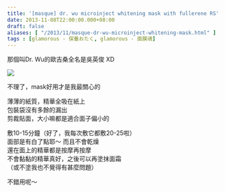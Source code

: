 ```yaml
---
title: '[masque] dr. wu microinject whitening mask with fullerene RS'
date: 2013-11-08T22:00:00.000+08:00
draft: false
aliases: [ "/2013/11/masque-dr-wu-microinject-whitening-mask.html" ]
tags : [glamorous - 保養おたく, glamorous - 面膜魂]
---
```


那個叫Dr. Wu的歐吉桑全名是吳英俊 XD  

[![](https://4.bp.blogspot.com/-2WOvLsDRVaw/XCc-O-DeIEI/AAAAAAAACds/hmZFj8im9sQj6Bb9eIeDUnl4Lw6Kv7GdgCLcBGAs/s640/20.jpg)](https://4.bp.blogspot.com/-2WOvLsDRVaw/XCc-O-DeIEI/AAAAAAAACds/hmZFj8im9sQj6Bb9eIeDUnl4Lw6Kv7GdgCLcBGAs/s1600/20.jpg)

不理了，mask好用才是我最關心的  
  
薄薄的紙質，精華全吸在紙上  
包裝袋沒有多餘的漏出  
剪裁貼面，大小嘛都是適合面子偏小的  
  
敷10-15分鐘（好了，我每次敷它都敷20-25啦）  
面部是有白了點耶～ 而且不會乾燥  
還在面上的精華都是按摩再按摩  
不會黏黏的精華真好，之後可以再塗抹面霜  
（或不塗我也不覺得有甚麼問題）  
  
  
不錯用呢～